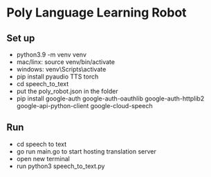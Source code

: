 # Poly Language Learning Robot

## Set up
- python3.9 -m venv venv
- mac/linx: source venv/bin/activate
- windows: venv\Scripts\activate
- pip install pyaudio TTS torch
- cd speech_to_text
- put the poly_robot.json in the folder
- pip install google-auth google-auth-oauthlib google-auth-httplib2 google-api-python-client google-cloud-speech

## Run
- cd speech to text
- go run main.go to start hosting translation server
- open new terminal
- run python3 speech_to_text.py